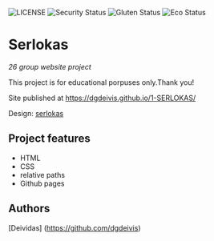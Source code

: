 ![LICENSE](https://img.shields.io/badge/license-MIT-blue.svg?style=flat-square)
![Security Status](https://img.shields.io/security-headers?label=Security&url=https%3A%2F%2Fgithub.com&style=flat-square)
![Gluten Status](https://img.shields.io/badge/Gluten-Free-green.svg)
![Eco Status](https://img.shields.io/badge/ECO-Friendly-green.svg)

# Serlokas

_26 group website project_

This project is for educational porpuses only.Thank you!

Site published at https://dgdeivis.github.io/1-SERLOKAS/

Design: [serlokas](https://www.google.lt/imgres?imgurl=https%3A%2F%2Fflothemes.com%2Fwp-content%2Fuploads%2F2017%2F06%2Fbest-404-page-design-10.jpg&imgrefurl=https%3A%2F%2Fflothemes.com%2Fbest-404-page%2F&tbnid=JuzzRWmwcfTM7M&vet=10CFkQMyiLAWoXChMI-M3f0qrG7wIVAAAAAB0AAAAAEAI..i&docid=4uB9hR9c3ahckM&w=800&h=600&q=404%20design&ved=0CFkQMyiLAWoXChMI-M3f0qrG7wIVAAAAAB0AAAAAEAI)

## Project features

- HTML
- CSS
- relative paths
- Github pages

## Authors
[Deividas] (https://github.com/dgdeivis)
